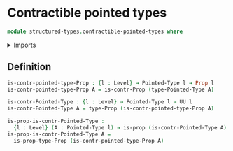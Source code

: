 # Contractible pointed types

```agda
module structured-types.contractible-pointed-types where
```

<details><summary>Imports</summary>

```agda
open import foundation.contractible-types
open import foundation.propositions
open import foundation.universe-levels

open import structured-types.pointed-types
```

</details>

## Definition

```agda
is-contr-pointed-type-Prop : {l : Level} → Pointed-Type l → Prop l
is-contr-pointed-type-Prop A = is-contr-Prop (type-Pointed-Type A)

is-contr-Pointed-Type : {l : Level} → Pointed-Type l → UU l
is-contr-Pointed-Type A = type-Prop (is-contr-pointed-type-Prop A)

is-prop-is-contr-Pointed-Type :
  {l : Level} (A : Pointed-Type l) → is-prop (is-contr-Pointed-Type A)
is-prop-is-contr-Pointed-Type A =
  is-prop-type-Prop (is-contr-pointed-type-Prop A)
```
